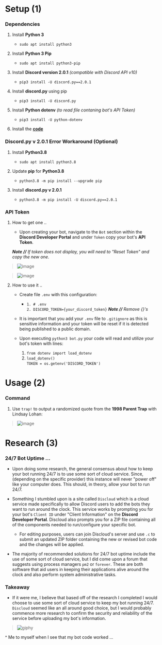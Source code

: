 # Setup (1)

### Dependencies 

  1. Install **Python 3** 
      - `sudo apt install python3`
      
  2. Install **Python 3 Pip** 
      - `sudo apt install python3-pip`
      
  3. Install **Discord version 2.0.1** *(compatible with Discord API v10)*
      - `pip3 install -U discord.py==2.0.1`
      
  4. Install **discord.py** using pip 
      - `pip3 install -U discord.py`

  5. Install **Python dotenv** *(to read file contaning bot's API Token)* 
      - `pip3 install -U python-dotenv`
  
  6. Install the **[code](https://github.com/WSU-kduncan/ceg3120-monreed/blob/main/Lab1/bot.py)**

### Discord.py v 2.0.1 Error Workaround (Optional) 

  1. Install **Python3.8**
      - `sudo apt install python3.8`
  
  2. Update **pip** for **Python3.8** 
      - `python3.8 -m pip install --upgrade pip`
  
  3. Install **discord.py v 2.0.1** 
      - `python3.8 -m pip install -U discord.py==2.0.1`
      
### API Token

  1. How to get one ..
      - Upon creating your bot, navigate to the `Bot` section within the **Discord Developer Portal** and under `Token` copy your bot's **API Token**. 
   
      ***Note //** If token does not display, you will need to "Reset Token" and copy the new one.*
      
   >   ![image](https://user-images.githubusercontent.com/97551273/190925976-460226ae-805b-4e2c-bacd-e1e5f1f03caf.png)
      
   >   ![image](https://user-images.githubusercontent.com/97551273/190925993-536bd970-7aac-49da-9109-e5c6e859d3e5.png)

  2. How to use it ..
      - Create file `.env` with this configuration:
        - `1. # .env` <br> 
        `2. DISCORD_TOKEN={your_discord_token}` ***Note //** Remove {}'s*
        
      - It is important that you add your `.env` file to `.gitignore` as this is sensitive information and your token will be reset if it is detected being published to a public domain.
      - Upon executing `python3 bot.py` your code will read and utilize your bot's token with lines:
        1. `from dotenv import load_dotenv`
        2. `load_dotenv()` <br>
        `TOKEN = os.getenv('DISCORD_TOKEN')`

# Usage (2)

### Command

   1. Use `trap!` to output a randomized quote from the **1998 Parent Trap** with Lindsay Lohan: 

 >  ![image](https://user-images.githubusercontent.com/97551273/190927358-c3a79e82-718d-49dc-bb44-e9822dea4c08.png)

# Research (3)

### 24/7 Bot Uptime ...
   - Upon doing some research, the general consensus about how to keep your bot running 24/7 is to use some sort of cloud service. Since, (depending on the specific provider) this instance will never "power off" like your computer does. This should, in theory, allow your bot to run 24/7. 
   
   - Something I stumbled upon is a site called `Discloud` which is a cloud service made specifically to allow Discord users to add the bots they want to run around the clock. This service works by prompting you for your bot's `Client ID` under "Client Information" on the **Discord Developer Portal**. Discloud also prompts you for a ZIP file containing all of the components needed to run/configure your specific bot. 
      - For editing purposes, users can join Discloud's server and use `.c` to submit an updated ZIP folder containing the new or revised bot code and the changes will be applied.
      
   - The majority of recommended solutions for 24/7 bot uptime include the use of some sort of cloud service, but I did come upon a forum that suggests using process managers `pm2` or `forever`. These are both software that aid users in keeping their applications alive around the clock and also perform system administrative tasks.
 
### Takeaway 
   - If it were me, I believe that based off of the research I completed I would choose to use some sort of cloud service to keep my bot running 24/7. `Discloud` seemed like an all around good choice, but I would probably commence more research to confirm the security and reliability of the service before uploading my bot's information.  

> ![giphy](https://user-images.githubusercontent.com/97551273/190928383-4ad6f8f1-596c-42a6-a92c-9f33a383ed92.gif)

^ Me to myself when I see that my bot code worked ...
